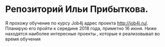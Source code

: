 # Репозиторий Ильи Прибыткова.
Я прохожу обучение по курсу Job4j адрес проекта http://job4j.ru/. Планирую его пройти к середине 2018 года, приметно 16 июня. Ниже находятся наиболее интересные проекты , которые я реализовывал во время обучения